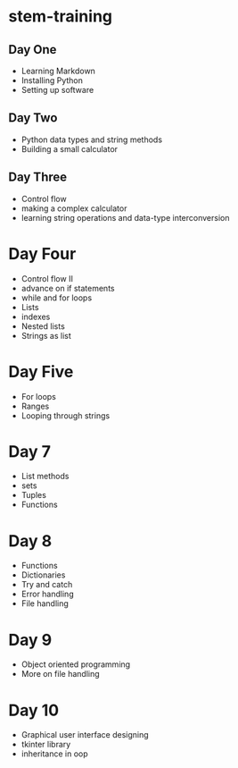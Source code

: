 # stem-training
## Day One
- Learning Markdown
- Installing Python
- Setting up software

## Day Two
- Python data types and string methods
- Building a small calculator

## Day Three
- Control flow
- making a complex calculator
- learning string operations and data-type interconversion

# Day Four
- Control flow II
- advance on if statements 
- while and for loops
- Lists
- indexes
- Nested lists
- Strings as list

# Day Five
- For loops
- Ranges
- Looping through strings
# Day 7
- List methods
- sets
- Tuples
- Functions
# Day 8
- Functions
- Dictionaries
- Try and catch
- Error handling
- File handling
# Day 9
- Object oriented programming
- More on file handling
# Day 10
- Graphical user interface designing
- tkinter library
- inheritance in oop
